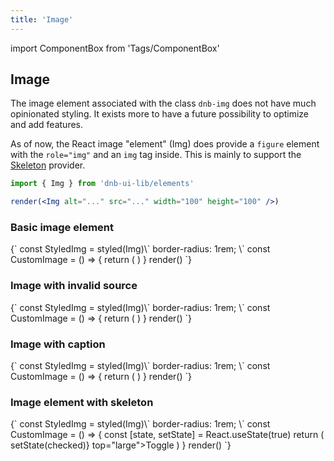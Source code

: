 ```yaml
---
title: 'Image'
---
```


import ComponentBox from 'Tags/ComponentBox'

## Image

The image element associated with the class `dnb-img` does not have much opinionated styling. It exists more to have a future possibility to optimize and add features.

As of now, the React image "element" (Img) does provide a `figure` element with the `role="img"` and an `img` tag inside. This is mainly to support the [Skeleton](/uilib/components/skeleton) provider.

```jsx
import { Img } from 'dnb-ui-lib/elements'

render(<Img alt="..." src="..." width="100" height="100" />)
```

### Basic image element

<ComponentBox data-visual-test="image-plain" useRender hideCode>
{`
const StyledImg = styled(Img)\`
  border-radius: 1rem;
\`
const CustomImage = () => {
	return (
    <StyledImg
      width="100"
      height="100"
      alt="DNB logo"
      src="https://raw.githubusercontent.com/dnbexperience/eufemia/release/logo.png"
    />
	)
}
render(<CustomImage />)
`}
</ComponentBox>

### Image with invalid source

<ComponentBox data-visual-test="image-no-source" useRender hideCode>
{`
const StyledImg = styled(Img)\`
  border-radius: 1rem;
\`
const CustomImage = () => {
	return (
    <StyledImg
      width="100"
      height="100"
      alt="Alt text"
      src="https://invalid"
    />
	)
}
render(<CustomImage />)
`}
</ComponentBox>

### Image with caption

<ComponentBox data-visual-test="image-caption" useRender hideCode>
{`
const StyledImg = styled(Img)\`
  border-radius: 1rem;
\`
const CustomImage = () => {
	return (
    <StyledImg
      width="100"
      height="100"
      alt="Alt text"
      caption="Caption text"
      src="https://raw.githubusercontent.com/dnbexperience/eufemia/release/logo.png"
    />
	)
}
render(<CustomImage />)
`}
</ComponentBox>

### Image element with skeleton

<ComponentBox data-visual-test="image-skeleton" useRender>
{`
const StyledImg = styled(Img)\`
  border-radius: 1rem;
\`
const CustomImage = () => {
	const [state, setState] = React.useState(true)
	return (
    <Skeleton show={state}>
      <StyledImg
        width="100"
        height="100"
        alt="DNB logo"
        src="https://raw.githubusercontent.com/dnbexperience/eufemia/release/logo.png"
      />
      <br />
      <Skeleton.Exclude>
        <ToggleButton checked={state} on_change={({ checked }) => setState(checked)} top="large">Toggle</ToggleButton>
      </Skeleton.Exclude>
    </Skeleton>
	)
}
render(<CustomImage />)
`}
</ComponentBox>
